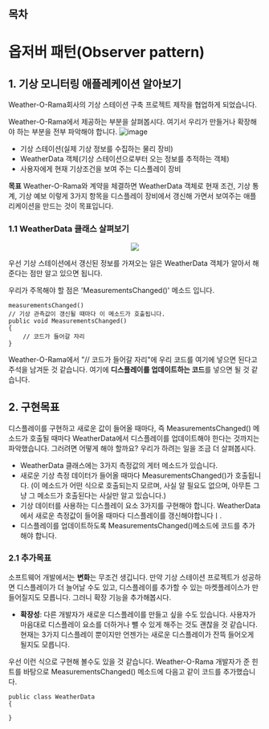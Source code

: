 ## 목차

# 옵저버 패턴(Observer pattern)

## 1. 기상 모니터링 애플레케이션 알아보기

Weather-O-Rama회사의 기상 스테이션 구축 프로젝트 제작을 협업하게 되었습니다.

Weather-O-Rama에서 제공하는 부분을 살펴봅시다. 여기서 우리가 만들거나 확장해야 하는 부분을 전부 파악해야 합니다.
![image](https://user-images.githubusercontent.com/40491724/184124857-5e3b4d1f-23ae-4c47-99c6-06f8457b519b.png)

- 기상 스테이션(실제 기상 정보를 수집하는 물리 장비)
- WeatherData 객체(기상 스테이션으로부터 오는 정보를 추적하는 객체)
- 사용자에게 현재 기상조건을 보여 주는 디스플레이 장비

**목표**
Weather-O-Rama와 계약을 체결하면 WeatherData 객체로 현재 조건, 기상 통계, 기상 예보 이렇게 3가지 항목을 디스플레이 장비에서 갱신해 가면서 보여주는 애플리케이션을 만드는 것이 목표입니다.


### 1.1 WeatherData 클래스 살펴보기

<p align="center">
  <img src="https://user-images.githubusercontent.com/40491724/184126542-b36a9258-d5f4-4a87-b5e6-253c8b44eff2.png"/>
</p>

우선 기상 스테이션에서 갱신된 정보를 가져오는 일은 WeatherData 객체가 알아서 해 준다는 점만 알고 있으면 됩니다.

우리가 주목해야 할 점은 'MeasurementsChanged()' 메소드 입니다.

```CSharp
measurementsChanged()
// 기상 관측값이 갱신될 때마다 이 메소드가 호출됩니다.
public void MeasurementsChanged()
{
    // 코드가 들어갈 자리
}

```

Weather-O-Rama에서 "// 코드가 들어갈 자리"에 우리 코드를 여기에 넣으면 된다고 주석을 남겨둔 것 같습니다. 여기에 **디스플레이를 업데이트하는 코드**를 넣으면 될 것 같습니다.



## 2. 구현목표
디스플레이를 구현하고 새로운 값이 들어올 때마다, 즉 MeasurementsChanged() 메소드가 호출될 때마다 WeatherData에서 디스플레이를 업데이트해야 한다는 것까지는 파악했습니다. 그러려면 어떻게 해야 할까요? 우리가 하려는 일을 조금 더 살펴봅시다.
- WeatherData 클래스에는 3가지 측정값의 게터 메소드가 있습니다.
- 새로운 기상 측정 데이터가 들어올 때마다 MeasurementsChanged()가 호출됩니다. (이 메소드가 어떤 식으로 호출되는지 모르며, 사실 알 필요도 없으며, 아무튼 그냥 그 메소드가 호출된다는 사실만 알고 있습니다.)
- 기상 데이터를 사용하는 디스플레이 요소 3가지를 구현해야 합니다. WeatherData에서 새로운 측정값이 들어올 때마다 디스플레이를 갱신해야합니다ㅣ.
- 디스플레이를 업데이트하도록 MeasurementsChanged()메소드에 코드를 추가해야 합니다.


### 2.1 추가목표

소프트웨어 개발에서는 **변화**는 무조건 생깁니다. 만약 기상 스테이션 프로젝트가 성공하면 디스플레이가 더 늘어날 수도 있고, 디스플레이를 추가할 수 있는 마켓플레이스가 만들어질지도 모릅니다. 그러니 확장 기능을 추가해봅시다.
- **확장성**: 다른 개발자가 새로운 디스플레이를 만들고 싶을 수도 있습니다. 사용자가 마음대로 디스플레이 요소를 더하거나 뺄 수 있게 해주는 것도 괜찮을 것 같습니다. 현재는 3가지 디스플레이 뿐이지만 언젠가는 새로운 디스플레이가 잔뜩 들어오게 될지도 모릅니다.


우선 이런 식으로 구현해 볼수도 있을 것 같습니다. Weather-O-Rama 개발자가 준 힌트를 바탕으로 MeasurementsChanged() 메소드에 다음고 같이 코드를 추가했습니다.

```CSharp
public class WeatherData
{

}

```